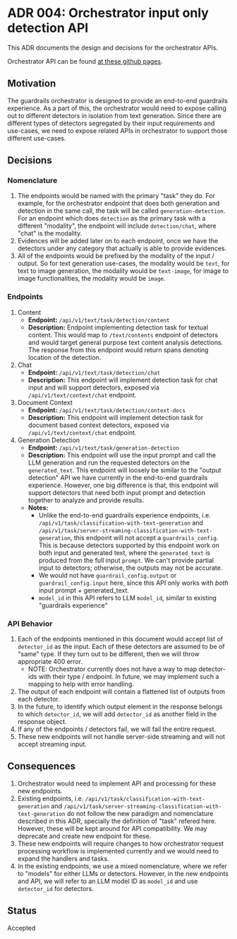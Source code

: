 # ADR 004: Orchestrator input only detection API


This ADR documents the design and decisions for the orchestrator APIs.

Orchestrator API can be found [at these github pages](https://foundation-model-stack.github.io/fms-guardrails-orchestrator/).

## Motivation

The guardrails orchestrator is designed to provide an end-to-end guardrails experience. As a part of this, the orchestrator would need to expose calling out to different detectors in isolation from text generation. Since there are different types of detectors segregated by their input requirements and use-cases, we need to expose related APIs in orchestrator to support those different use-cases.


## Decisions


### Nomenclature

1. The endpoints would be named with the primary "task" they do. For example, for the orchestrator endpoint that does both generation and detection in the same call, the task will be called `generation-detection`. For an endpoint which does `detection` as the primary task with a different "modality", the endpoint will include `detection/chat`, where "chat" is the modality.
1. Evidences will be added later on to each endpoint, once we have the detectors under any category that actually is able to provide evidences.
1. All of the endpoints would be prefixed by the modality of the input / output. So for text generation use-cases, the modality would be `text`, for text to image generation, the modality would be `text-image`, for image to image functionalities, the modality would be `image`.


### Endpoints

1. Content
    - **Endpoint:** `/api/v1/text/task/detection/content`
    - **Description:** Endpoint implementing detection task for textual content. This would map to `/text/contents` endpoint of detectors and would target general purpose text content analysis detections. The response from this endpoint would return spans denoting location of the detection.
1. Chat
    - **Endpoint:** `/api/v1/text/task/detection/chat`
    - **Description:** This endpoint will implement detection task for chat input and will support detectors, exposed via `/api/v1/text/context/chat` endpoint.
1. Document Context
    - **Endpoint:** `/api/v1/text/task/detection/context-docs`
    - **Description:** This endpoint will implement detection task for document based context detectors, exposed via `/api/v1/text/context/chat` endpoint.
1. Generation Detection
    - **Endpoint:** `/api/v1/text/task/generation-detection`
    - **Description:** This endpoint will use the input prompt and call the LLM generation and run the requested detectors on the `generated_text`. This endpoint will loosely be similar to the "output detection" API we have currently in the end-to-end guardrails experience. However, one big difference is that, this endpoint will support detectors that need both input prompt and detection together to analyze and provide results.
    - **Notes:**
        - Unlike the end-to-end guardrails experience endpoints, i.e. `/api/v1/task/classification-with-text-generation` and `/api/v1/task/server-streaming-classification-with-text-generation`, this endpoint will not accept a `guardrails_config`. This is because detectors supported by this endpoint work on both input and generated text, where the `generated_text` is produced from the full input `prompt`. We can't provide partial input to detectors; otherwise, the outputs may not be accurate.
        - We would not have `guardrail_config.output` or `guardrail_config.input` here, since this API only works with _both_ input prompt + generated_text.
        - `model_id` in this API refers to LLM `model_id`, similar to existing "guardrails experience"

### API Behavior
1. Each of the endpoints mentioned in this document would accept list of `detector_id` as the input. Each of these detectors are assumed to be of "same" type. If they turn out to be different, then we will throw appropriate 400 error.
   - NOTE: Orchestrator currently does not have a way to map detector-ids with their type / endpoint. In future, we may implement such a mapping to help with error handling.
1. The output of each endpoint will contain a flattened list of outputs from each detector.
1. In the future, to identify which output element in the response belongs to which `detector_id`, we will add `detector_id` as another field in the response object.
1. If any of the endpoints / detectors fail, we will fail the entire request.
1. These new endpoints will not handle server-side streaming and will not accept streaming input.

## Consequences

1. Orchestrator would need to implement API and processing for these new endpoints.
1. Existing endpoints, i.e. `/api/v1/task/classification-with-text-generation` and `/api/v1/task/server-streaming-classification-with-text-generation` do not follow the new paradigm and nomenclature described in this ADR, specially the definition of "task" refered here. However, these will be kept around for API compatibility. We may deprecate and create new endpoint for these.
1. These new endpoints will require changes to how orchestrator request processing workflow is implemented currently and we would need to expand the handlers and tasks.
1. In the existing endpoints, we use a mixed nomenclature, where we refer to "models" for either LLMs or detectors. However, in the new endpoints and API, we will refer to an LLM model ID as `model_id` and use `detector_id` for detectors.

## Status

Accepted
